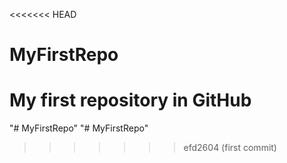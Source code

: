 <<<<<<< HEAD
# MyFirstRepo
My first repository in GitHub
=======
"# MyFirstRepo" 
"# MyFirstRepo"
>>>>>>> efd2604 (first commit)
